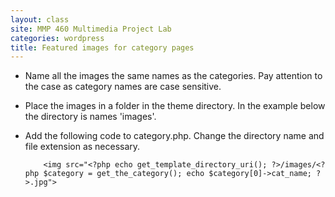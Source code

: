 ```yaml
---
layout: class
site: MMP 460 Multimedia Project Lab
categories: wordpress
title: Featured images for category pages
---
```


- Name all the images the same names as the categories. Pay attention to the case as category names are case sensitive.
- Place the images in a folder in the theme directory. In the example below the directory is names 'images'.
- Add the following code to category.php. Change the directory name and file extension as necessary.

          <img src="<?php echo get_template_directory_uri(); ?>/images/<?php $category = get_the_category(); echo $category[0]->cat_name; ?>.jpg"> 
